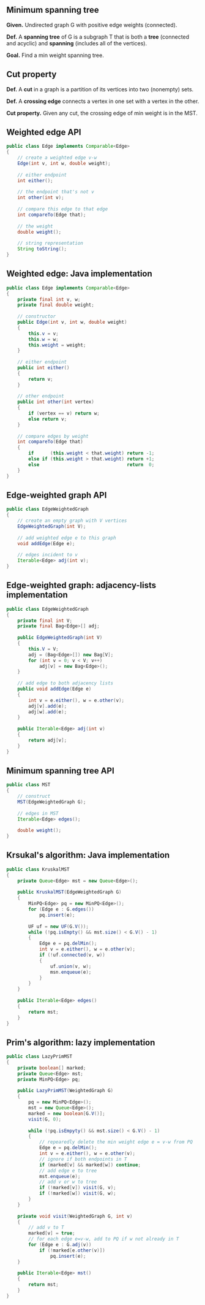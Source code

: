 ## Minimum spanning tree

**Given.** Undirected graph G with positive edge weights (connected).

**Def.** A **spanning tree** of G is a subgraph T that is both a **tree** (connected and acyclic) and **spanning** (includes all of the vertices).

**Goal.** Find a min weight spanning tree.

## Cut property

**Def.** A **cut** in a graph is a partition of its vertices into two (nonempty) sets.

**Def.** A **crossing edge** connects a vertex in one set with a vertex in the other.

**Cut property.** Given any cut, the crossing edge of min weight is in the MST.

## Weighted edge API

```java
public class Edge implements Comparable<Edge>
{
    // create a weighted edge v-w
    Edge(int v, int w, double weight);
    
    // either endpoint
    int either();
    
    // the endpoint that's not v
    int other(int v);
    
    // compare this edge to that edge
    int compareTo(Edge that);
    
    // the weight
    double weight();
    
    // string representation
    String toString();
}
```

## Weighted edge: Java implementation

```java
public class Edge implements Comparable<Edge>
{
    private final int v, w;
    private final double weight;
    
    // constructor
    public Edge(int v, int w, double weight)
    {
        this.v = v;
        this.w = w;
        this.weight = weight;
    }
    
    // either endpoint
    public int either()
    {
        return v;
    }
    
    // other endpoint
    public int other(int vertex)
    {
        if (vertex == v) return w;
        else return v;
    }
    
    // compare edges by weight
    int compareTo(Edge that)
    {
        if 	    (this.weight < that.weight) return -1;
        else if (this.weight > that.weight) return +1;
        else                                return  0;
    }
}
```

## Edge-weighted graph API

```java
public class EdgeWeightedGraph
{
    // create an empty graph with V vertices
    EdgeWeightedGraph(int V);
    
    // add weighted edge e to this graph
    void addEdge(Edge e);
    
    // edges incident to v
    Iterable<Edge> adj(int v);
}
```

## Edge-weighted graph: adjacency-lists implementation

```java
public class EdgeWeightedGraph
{
    private final int V;
    private final Bag<Edge>[] adj;
    
    public EdgeWeightedGraph(int V)
    {
        this.V = V;
        adj = (Bag<Edge>[]) new Bag[V];
        for (int v = 0; v < V; v++)
            adj[v] = new Bag<Edge>();
    }
    
    // add edge to both adjacency lists
    public void addEdge(Edge e)
    {
        int v = e.either(), w = e.other(v);
        adj[v].add(e);
        adj[w].add(e);
    }
    
    public Iterable<Edge> adj(int v)
    {
        return adj[v];
    }
}
```

## Minimum spanning tree API

```java
public class MST
{
    // construct
    MST(EdgeWeightedGraph G);
    
    // edges in MST
    Iterable<Edge> edges();
    
    double weight();
}
```

## Krsukal's algorithm: Java implementation

```java
public class KruskalMST
{
    private Queue<Edge> mst = new Queue<Edge>();
    
    public KruskalMST(EdgeWeightedGraph G)
    {
        MinPQ<Edge> pq = new MinPQ<Edge>();
        for (Edge e : G.edges())
            pq.insert(e);
        
        UF uf = new UF(G.V());
        while (!pq.isEmpty() && mst.size() < G.V() - 1)
        {
            Edge e = pq.delMin();
            int v = e.either(), w = e.other(v);
            if (!uf.connected(v, w))
            {
                uf.union(v, w);
                msn.enqueue(e);
            }
        }
    }
    
    public Iterable<Edge> edges()
    {
        return mst;
    }
}
```

## Prim's algorithm: lazy implementation

```java
public class LazyPrimMST
{
    private boolean[] marked;
    private Queue<Edge> mst;
    private MinPQ<Edge> pq;
    
    public LazyPrimMST(WeightedGraph G)
    {
        pq = new MinPQ<Edge>();
        mst = new Queue<Edge>();
        marked = new boolean[G.V()];
        visit(G, 0);
        
        while (!pq.isEmpyty() && mst.size() < G.V() - 1)
        {
            // repearedly delete the min weight edge e = v-w from PQ
            Edge e = pq.delMin();
            int v = e.either(), w = e.other(v);
            // ignore if both endpoints in T
            if (marked[v] && marked[w]) continue;
            // add edge e to tree
            mst.enqueue(e);
            // add v or w to tree
            if (!marked[v]) visit(G, v);
            if (!marked[w]) visit(G, w);
        }   
    }
    
    private void visit(WeightedGraph G, int v)
    {
        // add v to T
    	marked[v] = true;
        // for each edge e=v-w, add to PQ if w not already in T
        for (Edge e : G.adj(v))
            if (!marked[e.other(v)])
                pq.insert(e);
    }
    
    public Iterable<Edge> mst()
    {
        return mst;
    }
}
```

